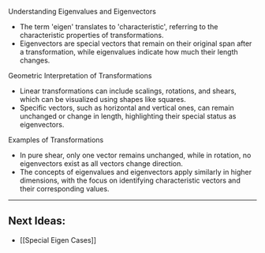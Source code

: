 Understanding Eigenvalues and Eigenvectors

- The term 'eigen' translates to 'characteristic', referring to the characteristic properties of transformations.
- Eigenvectors are special vectors that remain on their original span after a transformation, while eigenvalues indicate how much their length changes.

Geometric Interpretation of Transformations

- Linear transformations can include scalings, rotations, and shears, which can be visualized using shapes like squares.
- Specific vectors, such as horizontal and vertical ones, can remain unchanged or change in length, highlighting their special status as eigenvectors.

Examples of Transformations

- In pure shear, only one vector remains unchanged, while in rotation, no eigenvectors exist as all vectors change direction.
- The concepts of eigenvalues and eigenvectors apply similarly in higher dimensions, with the focus on identifying characteristic vectors and their corresponding values.
___

## Next Ideas: 
- [[Special Eigen Cases]]
